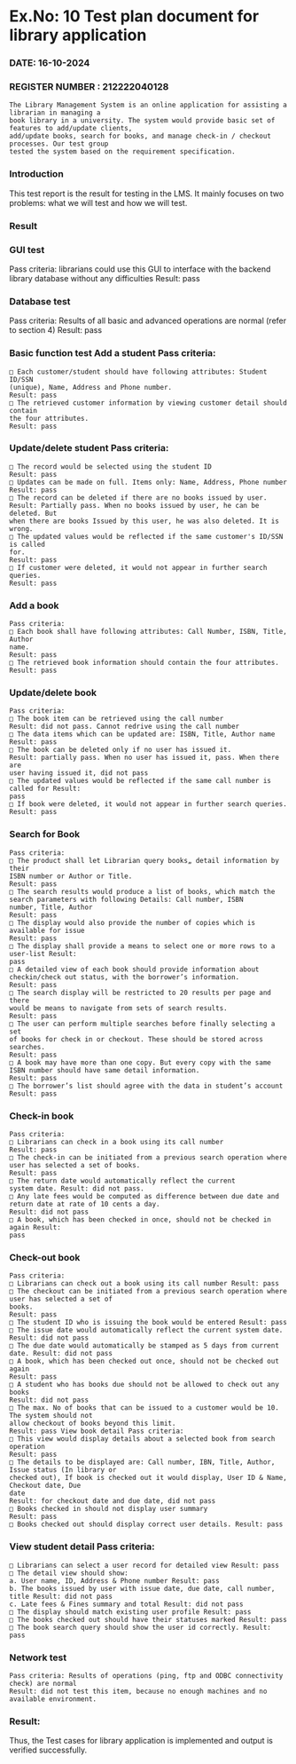 # Ex.No: 10  Test plan document for library application

### DATE: 16-10-2024                                                                         
### REGISTER NUMBER : 212222040128
```
The Library Management System is an online application for assisting a librarian in managing a
book library in a university. The system would provide basic set of features to add/update clients,
add/update books, search for books, and manage check-in / checkout processes. Our test group
tested the system based on the requirement specification.
```
### Introduction
This test report is the result for testing in the LMS. It mainly focuses on two problems: what
we will test and how we will test.
### Result
### GUI test
Pass criteria: librarians could use this GUI to interface with the backend library database
without any difficulties
Result: pass
### Database test
Pass criteria: Results of all basic and advanced operations are normal (refer to section 4)
Result: pass
### Basic function test Add a student Pass criteria:
```
□ Each customer/student should have following attributes: Student ID/SSN
(unique), Name, Address and Phone number.
Result: pass
□ The retrieved customer information by viewing customer detail should contain
the four attributes.
Result: pass
```
### Update/delete student Pass criteria:
```
□ The record would be selected using the student ID
Result: pass
□ Updates can be made on full. Items only: Name, Address, Phone number
Result: pass
□ The record can be deleted if there are no books issued by user.
Result: Partially pass. When no books issued by user, he can be deleted. But
when there are books Issued by this user, he was also deleted. It is wrong.
□ The updated values would be reflected if the same customer's ID/SSN is called
for.
Result: pass
□ If customer were deleted, it would not appear in further search queries.
Result: pass
```
### Add a book
```
Pass criteria:
□ Each book shall have following attributes: Call Number, ISBN, Title, Author
name.
Result: pass
□ The retrieved book information should contain the four attributes.
Result: pass
```
### Update/delete book
```
Pass criteria:
□ The book item can be retrieved using the call number
Result: did not pass. Cannot redrive using the call number
□ The data items which can be updated are: ISBN, Title, Author name Result: pass
□ The book can be deleted only if no user has issued it.
Result: partially pass. When no user has issued it, pass. When there are
user having issued it, did not pass
□ The updated values would be reflected if the same call number is called for Result:
pass
□ If book were deleted, it would not appear in further search queries. Result: pass
```
### Search for Book
```
Pass criteria:
□ The product shall let Librarian query books„ detail information by their
ISBN number or Author or Title.
Result: pass
□ The search results would produce a list of books, which match the
search parameters with following Details: Call number, ISBN
number, Title, Author
Result: pass
□ The display would also provide the number of copies which is available for issue
Result: pass
□ The display shall provide a means to select one or more rows to a user-list Result:
pass
□ A detailed view of each book should provide information about checkin/check out status, with the borrower’s information.
Result: pass
□ The search display will be restricted to 20 results per page and there
would be means to navigate from sets of search results.
Result: pass
□ The user can perform multiple searches before finally selecting a set
of books for check in or checkout. These should be stored across
searches.
Result: pass
□ A book may have more than one copy. But every copy with the same
ISBN number should have same detail information.
Result: pass
□ The borrower’s list should agree with the data in student’s account Result: pass
```
### Check-in book
```
Pass criteria:
□ Librarians can check in a book using its call number
Result: pass
□ The check-in can be initiated from a previous search operation where
user has selected a set of books.
Result: pass
□ The return date would automatically reflect the current
system date. Result: did not pass.
□ Any late fees would be computed as difference between due date and
return date at rate of 10 cents a day.
Result: did not pass
□ A book, which has been checked in once, should not be checked in again Result:
pass
```
### Check-out book
```
Pass criteria:
□ Librarians can check out a book using its call number Result: pass
□ The checkout can be initiated from a previous search operation where user has selected a set of
books.
Result: pass
□ The student ID who is issuing the book would be entered Result: pass
□ The issue date would automatically reflect the current system date. Result: did not pass
□ The due date would automatically be stamped as 5 days from current date. Result: did not pass
□ A book, which has been checked out once, should not be checked out again
Result: pass
□ A student who has books due should not be allowed to check out any books
Result: did not pass
□ The max. No of books that can be issued to a customer would be 10. The system should not
allow checkout of books beyond this limit.
Result: pass View book detail Pass criteria:
□ This view would display details about a selected book from search operation
Result: pass
□ The details to be displayed are: Call number, IBN, Title, Author, Issue status (In library or
checked out), If book is checked out it would display, User ID & Name, Checkout date, Due
date
Result: for checkout date and due date, did not pass
□ Books checked in should not display user summary
Result: pass
□ Books checked out should display correct user details. Result: pass
```
### View student detail Pass criteria:
```
□ Librarians can select a user record for detailed view Result: pass
□ The detail view should show:
a. User name, ID, Address & Phone number Result: pass
b. The books issued by user with issue date, due date, call number, title Result: did not pass
c. Late fees & Fines summary and total Result: did not pass
□ The display should match existing user profile Result: pass
□ The books checked out should have their statuses marked Result: pass
□ The book search query should show the user id correctly. Result: pass
```
### Network test
```
Pass criteria: Results of operations (ping, ftp and ODBC connectivity check) are normal
Result: did not test this item, because no enough machines and no available environment.
```




### Result:
Thus, the Test cases for library application is implemented and output is verified successfully.


